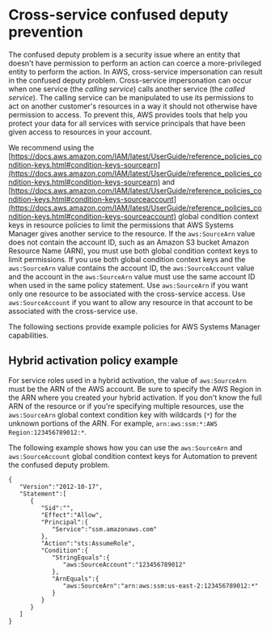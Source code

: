 # Cross\-service confused deputy prevention<a name="cross-service-confused-deputy-prevention"></a>

The confused deputy problem is a security issue where an entity that doesn't have permission to perform an action can coerce a more\-privileged entity to perform the action\. In AWS, cross\-service impersonation can result in the confused deputy problem\. Cross\-service impersonation can occur when one service \(the *calling service*\) calls another service \(the *called service*\)\. The calling service can be manipulated to use its permissions to act on another customer's resources in a way it should not otherwise have permission to access\. To prevent this, AWS provides tools that help you protect your data for all services with service principals that have been given access to resources in your account\. 

We recommend using the [https://docs.aws.amazon.com/IAM/latest/UserGuide/reference_policies_condition-keys.html#condition-keys-sourcearn](https://docs.aws.amazon.com/IAM/latest/UserGuide/reference_policies_condition-keys.html#condition-keys-sourcearn) and [https://docs.aws.amazon.com/IAM/latest/UserGuide/reference_policies_condition-keys.html#condition-keys-sourceaccount](https://docs.aws.amazon.com/IAM/latest/UserGuide/reference_policies_condition-keys.html#condition-keys-sourceaccount) global condition context keys in resource policies to limit the permissions that AWS Systems Manager gives another service to the resource\. If the `aws:SourceArn` value does not contain the account ID, such as an Amazon S3 bucket Amazon Resource Name \(ARN\), you must use both global condition context keys to limit permissions\. If you use both global condition context keys and the `aws:SourceArn` value contains the account ID, the `aws:SourceAccount` value and the account in the `aws:SourceArn` value must use the same account ID when used in the same policy statement\. Use `aws:SourceArn` if you want only one resource to be associated with the cross\-service access\. Use `aws:SourceAccount` if you want to allow any resource in that account to be associated with the cross\-service use\.

The following sections provide example policies for AWS Systems Manager capabilities\.

## Hybrid activation policy example<a name="cross-service-confused-deputy-prevention-hybrid"></a>

For service roles used in a hybrid activation, the value of `aws:SourceArn` must be the ARN of the AWS account\. Be sure to specify the AWS Region in the ARN where you created your hybrid activation\. If you don't know the full ARN of the resource or if you're specifying multiple resources, use the `aws:SourceArn` global context condition key with wildcards \(`*`\) for the unknown portions of the ARN\. For example, `arn:aws:ssm:*:AWS Region:123456789012:*`\.

The following example shows how you can use the `aws:SourceArn` and `aws:SourceAccount` global condition context keys for Automation to prevent the confused deputy problem\.

```
{
   "Version":"2012-10-17",
   "Statement":[
      {
         "Sid":"",
         "Effect":"Allow",
         "Principal":{
            "Service":"ssm.amazonaws.com"
         },
         "Action":"sts:AssumeRole",
         "Condition":{
            "StringEquals":{
               "aws:SourceAccount":"123456789012"
            },
            "ArnEquals":{
               "aws:SourceArn":"arn:aws:ssm:us-east-2:123456789012:*"
            }
         }
      }
   ]
}
```